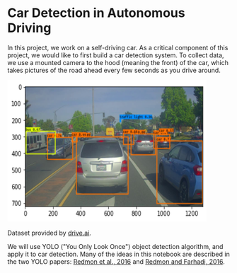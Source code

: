 
# Car Detection in Autonomous Driving
In this project, we work on a self-driving car. As a critical component of this project, we would like to first build a car detection system. To collect data, we use a mounted camera to the hood (meaning the front) of the car, which takes pictures of the road ahead every few seconds as you drive around. 

</center>
<img src="test.png" style="width:450px;height:320px;">
</center>

Dataset provided by <a href="https://www.drive.ai/">drive.ai</a>.

We will use YOLO ("You Only Look Once") object detection algorithm, and apply it to car detection. Many of the ideas in this notebook are described in the two YOLO papers: [Redmon et al., 2016](https://arxiv.org/abs/1506.02640) and [Redmon and Farhadi, 2016](https://arxiv.org/abs/1612.08242). 
